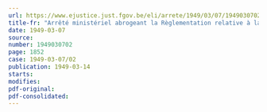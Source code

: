 ```yaml
---
url: https://www.ejustice.just.fgov.be/eli/arrete/1949/03/07/1949030702/justel
title-fr: "Arrêté ministériel abrogeant la Règlementation relative à la production et à la distribution du cuir à coller (rognures, etc.) et de l'urée technique"
date: 1949-03-07
source:
number: 1949030702
page: 1852
case: 1949-03-07/02
publication: 1949-03-14
starts:
modifies:
pdf-original:
pdf-consolidated:
---
```


